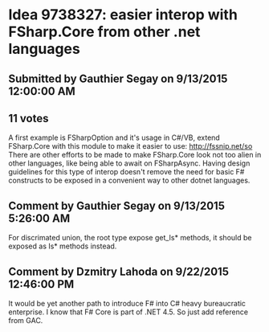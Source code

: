 # Idea 9738327: easier interop with FSharp.Core from other .net languages #

## Submitted by Gauthier Segay on 9/13/2015 12:00:00 AM

## 11 votes

A first example is FSharpOption<T> and it's usage in C#/VB, extend FSharp.Core with this module to make it easier to use:
http://fssnip.net/so
There are other efforts to be made to make FSharp.Core look not too alien in other languages, like being able to await on FSharpAsync.
Having design guidelines for this type of interop doesn't remove the need for basic F# constructs to be exposed in a convenient way to other dotnet languages.




## Comment by Gauthier Segay on 9/13/2015 5:26:00 AM

For discrimated union, the root type expose get_Is* methods, it should be exposed as Is* methods instead.

## Comment by Dzmitry Lahoda on 9/22/2015 12:46:00 PM

It would be yet another path to introduce F# into C# heavy bureaucratic enterprise. I know that F# Core is part of .NET 4.5. So just add reference from GAC.

